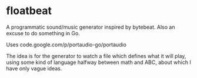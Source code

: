 floatbeat
=========

A programmatic sound/music generator inspired by bytebeat.
Also an excuse to do something in Go.

Uses code.google.com/p/portaudio-go/portaudio

The idea is for the generator to watch a file which defines what it will play,
using some kind of language halfway between math and ABC,
about which I have only vague ideas.

